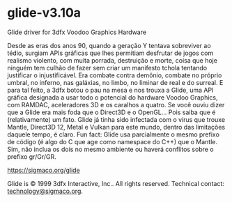 # glide-v3.10a
Glide driver for 3dfx Voodoo Graphics Hardware

Desde as eras dos anos 90, quando a geração Y tentava sobreviver ao tédio, surgiam APIs gráficas que lhes permitiam desfrutar de jogos com realismo violento, com muita porrada, destruição e morte, coisa que hoje ninguém tem culhão de fazer sem criar um manifesto tchola tentando justificar o injustificável.
Era combate contra demônio, combate no próprio umbral, no inferno, nas galáxias, no limbo, no liminar de real e do surreal. E para tal feito, a 3dfx botou o pau na mesa e nos trouxa a Glide, uma API gráfica designada a usar todo o potencial do hardware Voodoo Graphics, com RAMDAC, aceleradores 3D e os caralhos a quatro.
Se você ouviu dizer que a Glide era mais foda que o Direct3D e o OpenGL... Pois saiba que é (relativamente) um fato. Glide já tinha sido infectada com o vírus que trouxe Mantle, Direct3D 12, Metal e Vulkan para este mundo, dentro das limitações daquele tempo, é claro.
Fun fact: Glide usa parcialmente o mesmo prefixo de código (é algo do C que age como namespace do C++) que o Mantle. Sim, não inclua os dois no mesmo ambiente ou haverá conflitos sobre o prefixo gr/Gr/GR.

https://sigmaco.org/glide

Glide is © 1999 3dfx Interactive, Inc.. All rights reserved.
Technical contact: technology@sigmaco.org.
